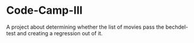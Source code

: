 # Code-Camp-III
A project about determining whether the list of movies pass the bechdel-test and creating a regression out of it. 
